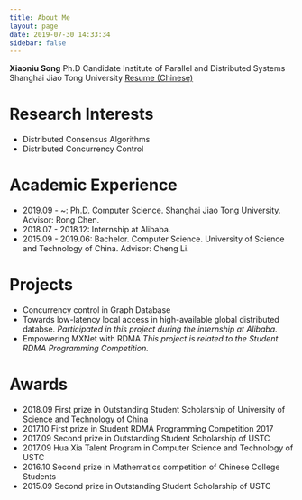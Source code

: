 ```yaml
---
title: About Me
layout: page
date: 2019-07-30 14:33:34
sidebar: false
---
```


**Xiaoniu Song**
Ph.D Candidate
Institute of Parallel and Distributed Systems
Shanghai Jiao Tong University
[Resume (Chinese)](/uploads/resume.pdf)

# Research Interests

* Distributed Consensus Algorithms
* Distributed Concurrency Control

# Academic Experience

* 2019.09 - ~: Ph.D. Computer Science. Shanghai Jiao Tong University. Advisor: Rong Chen.
* 2018.07 - 2018.12: Internship at Alibaba.
* 2015.09 - 2019.06: Bachelor. Computer Science. University of Science and Technology of China. Advisor: Cheng Li.

# Projects

* Concurrency control in Graph Database
* Towards low-latency local access in high-available global distributed databse.
  *Participated in this project during the internship at Alibaba.*
* Empowering MXNet with RDMA
  *This project is related to the Student RDMA Programming Competition.*

# Awards

* 2018.09 First prize in Outstanding Student Scholarship of University of Science and Technology of China
* 2017.10 First prize in Student RDMA Programming Competition 2017
* 2017.09 Second prize in Outstanding Student Scholarship of USTC
* 2017.09 Hua Xia Talent Program in Computer Science and Technology of USTC
* 2016.10 Second prize in Mathematics competition of Chinese College Students
* 2015.09 Second prize in Outstanding Student Scholarship of USTC